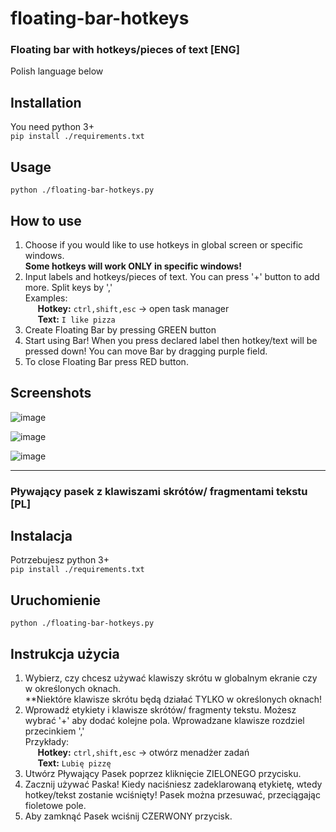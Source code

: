 # floating-bar-hotkeys

### Floating bar with hotkeys/pieces of text [ENG]
Polish language below

## Installation
You need python 3+ </br>
`pip install ./requirements.txt`

## Usage
`python ./floating-bar-hotkeys.py`

## How to use

1. Choose if you would like to use hotkeys in global screen or specific windows. <br/>**Some hotkeys will work ONLY in specific windows!**
2. Input labels and hotkeys/pieces of text. You can press '+' button to add more. Split keys by ','
<br/>Examples:
 </br>&nbsp;&nbsp;&nbsp;&nbsp; **Hotkey:**  `ctrl,shift,esc` -> open task manager
 </br>&nbsp;&nbsp;&nbsp;&nbsp; **Text:**  `I like pizza`
3. Create Floating Bar by pressing GREEN button
4. Start using Bar! When you press declared label then hotkey/text will be pressed down! You can move Bar by dragging purple field.
5. To close Floating Bar press RED button.

## Screenshots

![image](https://user-images.githubusercontent.com/57834846/213604541-48275a54-3531-449a-b1c6-7453eeb5792f.png)

![image](https://user-images.githubusercontent.com/57834846/213604678-9d5405ad-a9ed-4f04-9231-21614d7d7507.png)

![image](https://user-images.githubusercontent.com/57834846/213604739-991c6de0-b1ce-4c18-8036-2e6fe5292745.png)

***

### Pływający pasek z klawiszami skrótów/ fragmentami tekstu [PL]

## Instalacja
Potrzebujesz python 3+</br>
`pip install ./requirements.txt`

## Uruchomienie
`python ./floating-bar-hotkeys.py`

## Instrukcja użycia

1. Wybierz, czy chcesz używać klawiszy skrótu w globalnym ekranie czy w określonych oknach. <br/>**Niektóre klawisze skrótu będą działać TYLKO w określonych oknach!
2. Wprowadź etykiety i klawisze skrótów/ fragmenty tekstu. Możesz wybrać '+' aby dodać kolejne pola. Wprowadzane klawisze rozdziel przecinkiem ','
<br/>Przykłady:
 </br>&nbsp;&nbsp;&nbsp;&nbsp; **Hotkey:**  `ctrl,shift,esc` -> otwórz menadżer zadań
 </br>&nbsp;&nbsp;&nbsp;&nbsp; **Text:**  `Lubię pizzę`
3. Utwórz Pływający Pasek poprzez kliknięcie ZIELONEGO przycisku.
4. Zacznij używać Paska! Kiedy naciśniesz zadeklarowaną etykietę, wtedy hotkey/tekst zostanie wciśnięty! Pasek można przesuwać, przeciągając fioletowe pole.
5. Aby zamknąć Pasek wciśnij CZERWONY przycisk.
